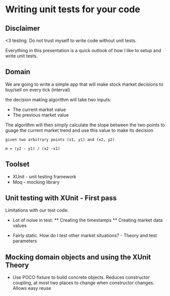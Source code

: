 # Writing unit tests for your code

## Disclaimer

<3 testing. Do not trust myself to write code without unit tests.

Everything in this presentation is a quick outlook of how I like to setup and write unit tests.


## Domain

We are going to write a simple app that will make stock market decisions to buy/sell on every tick (interval)

the decision making algorithm will take two inputs:
* The current market value
* The previous market value

The algorithm will then simply calculate the slope between the two points to guage the current market trend and use this value to make its decision

```
given two arbitrary points (x1, y1) and (x2, y2)

m = (y2 - y1) / (x2 -x1)
```

## Toolset

* XUnit - unit testing framework
* Moq - mocking library

## Unit testing with XUnit - First pass

Limitations with our test code:
* Lot of noise in test:
** Creating the timestamps
** Creating market data values

* Fairly static. How do I test other market situations? - Theory and test parameters

## Mocking domain objects and using the XUnit Theory

* Use POCO fixture to build concrete objects. Reduces constructor coupling, at most two places to change when constructor changes. Allows easy reuse

